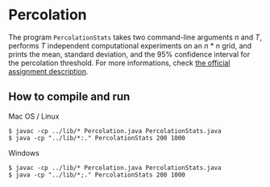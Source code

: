 # Percolation

The program `PercolationStats` takes two command-line arguments _n_ and _T_,
performs _T_ independent computational experiments on an _n_ * _n_ grid, and
prints the mean, standard deviation, and the 95% confidence interval for the
percolation threshold. For more informations, check [the official assignment
description][1].

## How to compile and run

Mac OS / Linux

    $ javac -cp ../lib/* Percolation.java PercolationStats.java
    $ java -cp "../lib/*:." PercolationStats 200 1000

Windows

    $ javac -cp ../lib/* Percolation.java PercolationStats.java
    $ java -cp "../lib/*;." PercolationStats 200 1000

[1]: http://coursera.cs.princeton.edu/algs4/assignments/percolation.html
